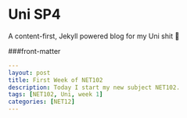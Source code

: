 Uni SP4
=======

A content-first, Jekyll powered blog for my Uni shit 💩


###front-matter

```yaml
---
layout: post
title: First Week of NET102
description: Today I start my new subject NET102.
tags: [NET102, Uni, week 1]
categories: [NET12]
---
```
